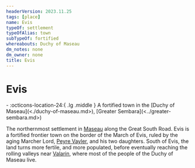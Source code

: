 ```yaml
---
headerVersion: 2023.11.25
tags: [place]
name: Evis
typeOf: settlement
typeOfAlias: town
subTypeOf: fortified
whereabouts: Duchy of Maseau
dm_notes: none
dm_owner: none
title: Evis
---
```

# Evis
<div class="grid cards ext-narrow-margin ext-one-column" markdown>
-    :octicons-location-24:{ .lg .middle } A fortified town in the [Duchy of Maseau](<./duchy-of-maseau.md>), [Greater Sembara](<../greater-sembara.md>)  
</div>


The northernmost settlement in [Maseau](<./duchy-of-maseau.md>) along the Great South Road. Evis is a fortified frontier town on the border of the March of Evis, ruled by the aging Marcher Lord, [Peyre Vayler](<../../../people/maseauns/peyre-vayler.md>), and his two daughters.  South of Evis, the land turns more fertile, and more populated, before eventually reaching the rolling valleys near [Valarin](<./valarin.md>), where most of the people of the Duchy of Maseau live.

